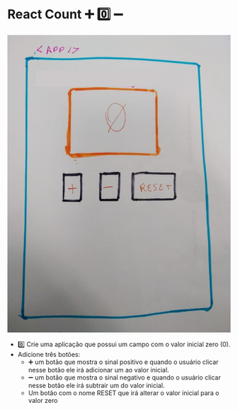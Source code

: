# React Count ➕  0️⃣ ➖ 

![counter img](imgs/count.jpeg)

- 0️⃣ Crie uma aplicação que possui um campo com o valor inicial zero (0). 
- Adicione três botões:
  - ➕ um botão que mostra o sinal positivo e quando o usuário clicar nesse botão ele irá adicionar um ao valor inicial.
  - ➖  um botão que mostra o sinal negativo e quando o usuário clicar nesse botão ele irá subtrair um do valor inicial.
  - Um botão com o nome RESET que irá alterar o valor inicial para o valor zero